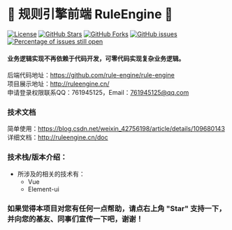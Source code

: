 # 📌 规则引擎前端 RuleEngine 📌

[![License](https://img.shields.io/badge/license-Apache%202-4EB1BA.svg)](https://www.apache.org/licenses/LICENSE-2.0.html)
[![GitHub Stars](https://img.shields.io/github/stars/rule-engine/rule-engine-front)](https://github.com/rule-engine/rule-engine-front/stargazers)
[![GitHub Forks](https://img.shields.io/github/forks/rule-engine/rule-engine-front)](https://github.com/rule-engine/rule-engine-front/fork)
[![GitHub issues](https://img.shields.io/github/issues/rule-engine/rule-engine-front.svg)](https://github.com/rule-engine/rule-engine-front/issues)
[![Percentage of issues still open](http://isitmaintained.com/badge/open/rule-engine/rule-engine-front.svg)](https://github.com/rule-engine/rule-engine-front/issues "Percentage of issues still open")

#### 业务逻辑实现不再依赖于代码开发，可零代码实现复杂业务逻辑。

后端代码地址：https://github.com/rule-engine/rule-engine  
项目展示地址：http://ruleengine.cn/   
申请登录权限联系QQ：761945125，Email：761945125@qq.com

### 技术文档
简单使用：https://blog.csdn.net/weixin_42756198/article/details/109680143  
详细文档：http://ruleengine.cn/doc

### 技术栈/版本介绍：
- 所涉及的相关的技术有：
    - Vue 
    - Element-ui

### 如果觉得本项目对您有任何一点帮助，请点右上角 "Star" 支持一下， 并向您的基友、同事们宣传一下吧，谢谢！
